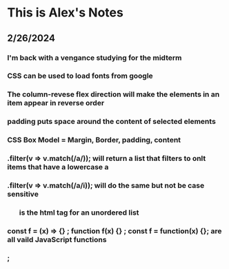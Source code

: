 # This is Alex's Notes

## 2/26/2024
### I'm back with a vengance studying for the midterm
### CSS can be used to load fonts from google
### The column-revese flex direction will make the elements in an item appear in reverse order
### padding puts space around the content of selected elements
### CSS Box Model = Margin, Border, padding, content
### .filter(v => v.match(/a/)); will return a list that filters to onlt items that have a lowercase a
### .filter(v => v.match(/a/i)); will do the same but not be case sensitive
### <ul> is the html tag for an unordered list
### const f = (x) => {} ; function f(x) {} ; const f = function(x) {}; are all vaild JavaScript functions
### <script>1+1</script>;  <script src='main.js' />;  <div onclick='1+1' /> are all valid ways to include Javascript in HTML
### { n:1 } is a valid JavaScript object
### DOM textContent Property sets the child text for an element


## 1/29/2024
### iframe is a useful element for showing youtube videos
### table is a great way to make bingo cards
### style can be used to give lines to your tables 

## 1/18/2024
### A secure connection is not only important for money transactions but for protecting personal information
### Websites are cheaper that I thought, except for .gold sites starting at $101

## 1/17/2024
### You can create an Elastic IP address so even when your sever goes down it will retain the same IP
### A key pair is a combination of a public key that is used to encrypt data and a private key that is used to decrypt data

## 1/12/2024
### pulling reguarlying is important if working with multiple people
### conflicts can still be resolved by merging

